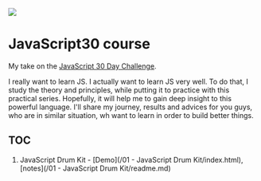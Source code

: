 ![](https://javascript30.com/images/JS3-social-share.png)

# JavaScript30 course

My take on the [JavaScript 30 Day Challenge](https://JavaScript30.com).

I really want to learn JS. I actually want to learn JS very well. To do that, I study the theory and principles, while putting it to practice with this practical series. Hopefully, it will help me to gain deep insight to this powerful language. I'll share my journey, results and advices for you guys, who are in similar situation, wh want to learn in order to build better things.

## TOC
1. JavaScript Drum Kit - [Demo](/01 - JavaScript Drum Kit/index.html), [notes](/01 - JavaScript Drum Kit/readme.md)

